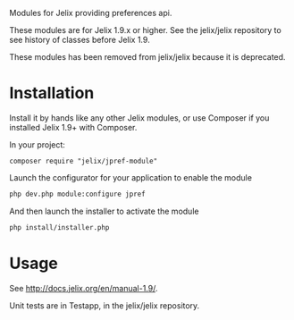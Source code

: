Modules for Jelix providing preferences api.

These modules are for Jelix 1.9.x or higher. See the jelix/jelix repository to see
history of classes before Jelix 1.9.

These modules has been removed from jelix/jelix because it is deprecated.


Installation
============

Install it by hands like any other Jelix modules, or use Composer if you installed
Jelix 1.9+ with Composer.

In your project:

```
composer require "jelix/jpref-module"
```

Launch the configurator for your application to enable the module

```bash
php dev.php module:configure jpref
```

And then launch the installer to activate the module

```bash
php install/installer.php
```

Usage
=====

See http://docs.jelix.org/en/manual-1.9/.

Unit tests are in Testapp, in the jelix/jelix repository.
